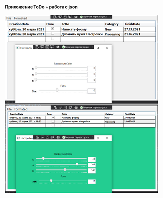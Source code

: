 <h4>
Приложение ToDo + работа с json
</h4>

<img src="Version/v_2_1.png">
<img src="Version/v_2_2.png">
